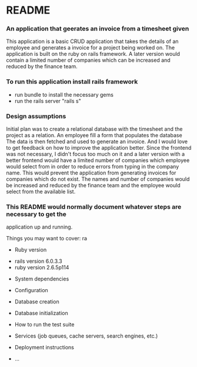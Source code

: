 # README

### An application that geerates an invoice from a timesheet given

This application is a basic CRUD application that takes the details of an employee and generates a invoice for a
project being worked on. The application is built on the ruby on rails framework. A later version would contain a limited number of companies which can be increased and reduced by the finance team.

### To run this application install rails framework

- run bundle to install the necessary gems
 - run the rails server "rails s"

### Design assumptions

Initial plan was to create a relational database with the timesheet and the project as a relation. An employee fill a form that populates the database
The data is then fetched and used to generate an invoice. And I would love to get feedback on how to improve the application better.
Since the frontend was not necessary, I didn't focus too much on it and a later version with a better frontend would have a limited number of companies which 
employee would select from in order to reduce errors from typing in the company name. This would prevent the application from generating invoices for companies
which do not exist. The names and number of companies would be increased and reduced by the finance team and the employee would select from the available list.


### This README would normally document whatever steps are necessary to get the
application up and running.

Things you may want to cover:
ra

- Ruby version
 * rails version 6.0.3.3
 * ruby version 2.6.5p114

- System dependencies

- Configuration

- Database creation

- Database initialization

- How to run the test suite

- Services (job queues, cache servers, search engines, etc.)

- Deployment instructions

- ...
